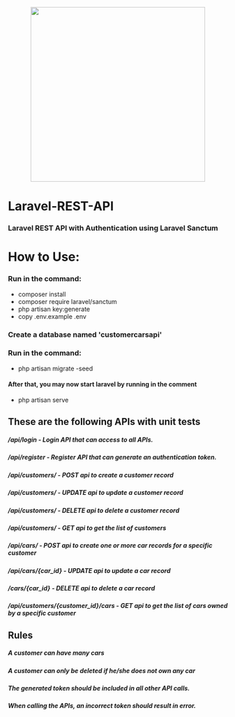 <p align="center"><a href="https://laravel.com" target="_blank"><img src="https://raw.githubusercontent.com/laravel/art/master/logo-lockup/5%20SVG/2%20CMYK/1%20Full%20Color/laravel-logolockup-cmyk-red.svg" width="400"></a></p>

# Laravel-REST-API

### Laravel REST API with Authentication using Laravel Sanctum
 
#  How to Use:

### Run in the command:
- composer install
- composer require laravel/sanctum
- php artisan key:generate
- copy .env.example .env


### Create a database named 'customercarsapi'

### Run in the command:
- php artisan migrate -seed

#### After that, you may now start laravel by running in the comment
- php artisan serve


## These are the following APIs with unit tests

##### /api/login - Login API that can access to all APIs. 
##### /api/register - Register API that can generate an authentication token. 
##### /api/customers/ - POST api to create a customer record
##### /api/customers/ - UPDATE api to update a customer record
##### /api/customers/ - DELETE api to delete a customer record
##### /api/customers/ - GET api to get the list of customers
##### /api/cars/ - POST api to create one or more car records for a specific customer
##### /api/cars/{car_id} - UPDATE api to update a car record
##### /cars/{car_id} - DELETE api to delete a car record
##### /api/customers/{customer_id}/cars - GET api to get the list of cars owned by a specific customer

## Rules
##### A customer can have many cars
##### A customer can only be deleted if he/she does not own any car
##### The generated token should be included in all other API calls.
##### When calling the APIs, an incorrect token should result in error.
